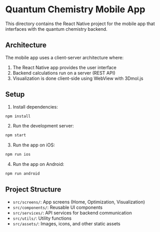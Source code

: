 # Quantum Chemistry Mobile App

This directory contains the React Native project for the mobile app that interfaces with the quantum chemistry backend.

## Architecture

The mobile app uses a client-server architecture where:
1. The React Native app provides the user interface
2. Backend calculations run on a server (REST API)
3. Visualization is done client-side using WebView with 3Dmol.js

## Setup

1. Install dependencies:
```bash
npm install
```

2. Run the development server:
```bash
npm start
```

3. Run the app on iOS:
```bash
npm run ios
```

4. Run the app on Android:
```bash
npm run android
```

## Project Structure

- `src/screens/`: App screens (Home, Optimization, Visualization)
- `src/components/`: Reusable UI components
- `src/services/`: API services for backend communication
- `src/utils/`: Utility functions
- `src/assets/`: Images, icons, and other static assets
